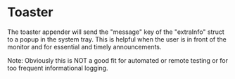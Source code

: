 # Toaster

The toaster appender will send the "message" key of the "extraInfo" struct to a popup in the system tray. This is helpful when the user is in front of the monitor and for essential and timely announcements.&#x20;

Note: Obviously this is NOT a good fit for automated or remote testing or for too frequent informational logging.&#x20;



